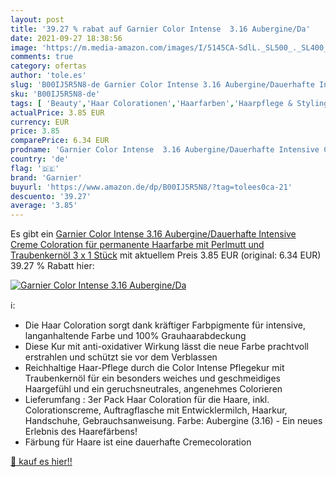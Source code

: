 ```yaml
---
layout: post
title: '39.27 % rabat auf Garnier Color Intense  3.16 Aubergine/Da'
date: 2021-09-27 18:38:56
image: 'https://m.media-amazon.com/images/I/5145CA-SdlL._SL500_._SL400_.jpg'
comments: true
category: ofertas
author: 'tole.es'
slug: 'B00IJ5R5N8-de Garnier Color Intense 3.16 Aubergine/Dauerhafte Intensive...'
sku: 'B00IJ5R5N8-de'
tags: [ 'Beauty','Haar Colorationen','Haarfarben','Haarpflege & Styling','garnier', ]
actualPrice: 3.85 EUR
currency: EUR
price: 3.85
comparePrice: 6.34 EUR
prodname: 'Garnier Color Intense  3.16 Aubergine/Dauerhafte Intensive Creme Coloration für permanente Haarfarbe  mit Perlmutt und Traubenkernöl  3 x 1 Stück'
country: 'de'
flag: '🇩🇪'
brand: 'Garnier'
buyurl: 'https://www.amazon.de/dp/B00IJ5R5N8/?tag=tolees0ca-21'
descuento: '39.27'
average: '3.85'
---
```


Es gibt ein [Garnier Color Intense  3.16 Aubergine/Dauerhafte Intensive Creme Coloration für permanente Haarfarbe  mit Perlmutt und Traubenkernöl  3 x 1 Stück](https://www.amazon.de/dp/B00IJ5R5N8/?tag=tolees0ca-21) mit aktuellem Preis 3.85 EUR (original: 6.34 EUR) 39.27 % Rabatt hier:

[![Garnier Color Intense  3.16 Aubergine/Da](https://m.media-amazon.com/images/I/5145CA-SdlL._SL500_._SL400_.jpg)](https://www.amazon.de/dp/B00IJ5R5N8/?tag=tolees0ca-21)

ℹ️:

- Die Haar Coloration sorgt dank kräftiger Farbpigmente für intensive, langanhaltende Farbe und 100% Grauhaarabdeckung
- Diese Kur mit anti-oxidativer Wirkung lässt die neue Farbe prachtvoll erstrahlen und schützt sie vor dem Verblassen
- Reichhaltige Haar-Pflege durch die Color Intense Pflegekur mit Traubenkernöl für ein besonders weiches und geschmeidiges Haargefühl und ein geruchsneutrales, angenehmes Colorieren
- Lieferumfang : 3er Pack Haar Coloration für die Haare, inkl. Colorationscreme, Auftragflasche mit Entwicklermilch, Haarkur, Handschuhe, Gebrauchsanweisung. Farbe: Aubergine (3.16) - Ein neues Erlebnis des Haarefärbens!
- Färbung für Haare ist eine dauerhafte Cremecoloration

[🛒 kauf es hier!!](https://www.amazon.de/dp/B00IJ5R5N8/?tag=tolees0ca-21)
